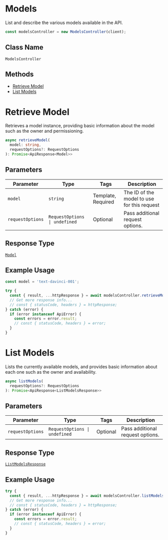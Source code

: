 # Models

List and describe the various models available in the API.

```ts
const modelsController = new ModelsController(client);
```

## Class Name

`ModelsController`

## Methods

* [Retrieve Model](../../doc/controllers/models.md#retrieve-model)
* [List Models](../../doc/controllers/models.md#list-models)


# Retrieve Model

Retrieves a model instance, providing basic information about the model such as the owner and permissioning.

```ts
async retrieveModel(
  model: string,
  requestOptions?: RequestOptions
): Promise<ApiResponse<Model>>
```

## Parameters

| Parameter | Type | Tags | Description |
|  --- | --- | --- | --- |
| `model` | `string` | Template, Required | The ID of the model to use for this request |
| `requestOptions` | `RequestOptions \| undefined` | Optional | Pass additional request options. |

## Response Type

[`Model`](../../doc/models/model.md)

## Example Usage

```ts
const model = 'text-davinci-001';

try {
  const { result, ...httpResponse } = await modelsController.retrieveModel(model);
  // Get more response info...
  // const { statusCode, headers } = httpResponse;
} catch (error) {
  if (error instanceof ApiError) {
    const errors = error.result;
    // const { statusCode, headers } = error;
  }
}
```


# List Models

Lists the currently available models, and provides basic information about each one such as the owner and availability.

```ts
async listModels(
  requestOptions?: RequestOptions
): Promise<ApiResponse<ListModelsResponse>>
```

## Parameters

| Parameter | Type | Tags | Description |
|  --- | --- | --- | --- |
| `requestOptions` | `RequestOptions \| undefined` | Optional | Pass additional request options. |

## Response Type

[`ListModelsResponse`](../../doc/models/list-models-response.md)

## Example Usage

```ts
try {
  const { result, ...httpResponse } = await modelsController.listModels();
  // Get more response info...
  // const { statusCode, headers } = httpResponse;
} catch (error) {
  if (error instanceof ApiError) {
    const errors = error.result;
    // const { statusCode, headers } = error;
  }
}
```

